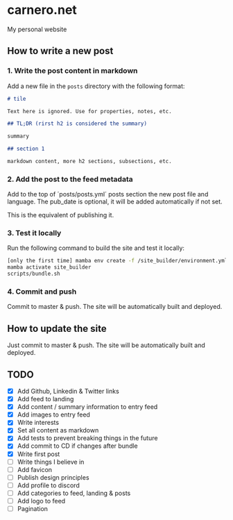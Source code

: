 # carnero.net

My personal website

## How to write a new post

### 1. Write the post content in markdown

Add a new file in the `posts` directory with the following format:

```markdown
# tile

Text here is ignored. Use for properties, notes, etc.

## TL;DR (rirst h2 is considered the summary)

summary

## section 1

markdown content, more h2 sections, subsections, etc.
```

### 2. Add the post to the feed metadata

Add to the top of ´posts/posts.yml´ posts section the new post file and language. The pub_date is optional, it will be added automatically if not set.

This is the equivalent of publishing it.

### 3. Test it locally

Run the following command to build the site and test it locally:

```bash
[only the first time] mamba env create -f /site_builder/environment.yml
mamba activate site_builder
scripts/bundle.sh
```

### 4. Commit and push

Commit to master & push. The site will be automatically built and deployed.

## How to update the site

Just commit to master & push. The site will be automatically built and deployed.

## TODO

- [x] Add Github, Linkedin & Twitter links
- [x] Add feed to landing
- [x] Add content / summary information to entry feed
- [x] Add images to entry feed
- [x] Write interests
- [x] Set all content as markdown
- [x] Add tests to prevent breaking things in the future
- [x] Add commit to CD if changes after bundle
- [x] Write first post
- [ ] Write things I believe in
- [ ] Add favicon
- [ ] Publish design principles
- [ ] Add profile to discord
- [ ] Add categories to feed, landing & posts
- [ ] Add logo to feed
- [ ] Pagination
